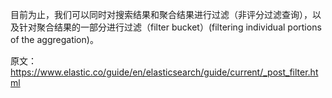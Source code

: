 目前为止，我们可以同时对搜索结果和聚合结果进行过滤（非评分过滤查询），以及针对聚合结果的一部分进行过滤（filter bucket）(filtering individual portions of the aggregation)。






原文：https://www.elastic.co/guide/en/elasticsearch/guide/current/_post_filter.html